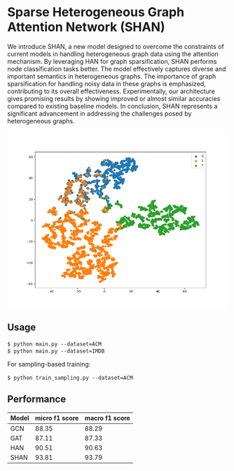 # Sparse Heterogeneous Graph Attention Network (SHAN)

We introduce SHAN, a new model designed to overcome the constraints of current models
in handling heterogeneous graph data using the attention mechanism. By leveraging HAN
for graph sparsification, SHAN performs node classification tasks better. The model
effectively captures diverse and important semantics in heterogeneous graphs. The
importance of graph sparsification for handling noisy data in these graphs is emphasized,
contributing to its overall effectiveness. Experimentally, our architecture gives promising
results by showing improved or almost similar accuracies compared to existing baseline models.
In conclusion, SHAN represents a significant advancement in addressing the challenges posed by heterogeneous graphs.

![t-SNE visualization showing feature representations learned on ACM dataset](images/sne-ACM.png)

## Usage

```console
$ python main.py --dataset=ACM
$ python main.py --dataset=IMDB
```

For sampling-based training:
```console
$ python train_sampling.py --dataset=ACM
```

## Performance

| Model | micro f1 score | macro f1 score |
| ----  | -------| ------|
| GCN   | 88.35  | 88.29 |
| GAT   | 87.11  | 87.33 |
| HAN   | 90.51  | 90.63 |
| SHAN  | 93.81  | 93.79 |

